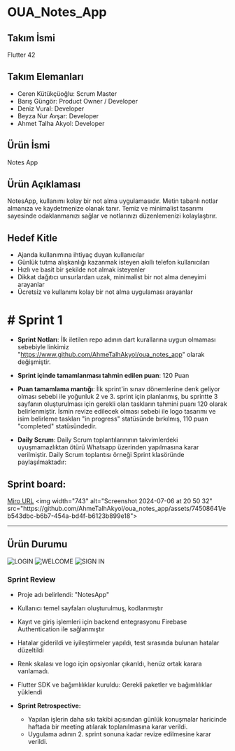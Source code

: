 # OUA_Notes_App
## **Takım İsmi**

Flutter 42
## Takım Elemanları
- Ceren Kütükçüoğlu: Scrum Master
- Barış Güngör: Product Owner / Developer
- Deniz Vural: Developer
- Beyza Nur Avşar: Developer
- Ahmet Talha Akyol: Developer

## Ürün İsmi
Notes App

## Ürün Açıklaması
NotesApp, kullanımı kolay bir not alma uygulamasıdır. Metin tabanlı notlar almanıza ve kaydetmenize olanak tanır. Temiz ve minimalist tasarımı sayesinde odaklanmanızı sağlar ve notlarınızı düzenlemenizi kolaylaştırır.


## Hedef Kitle
- Ajanda kullanımına ihtiyaç duyan kullanıcılar
- Günlük tutma alışkanlığı kazanmak isteyen akıllı telefon kullanıcıları
- Hızlı ve basit bir şekilde not almak isteyenler
- Dikkat dağıtıcı unsurlardan uzak, minimalist bir not alma deneyimi arayanlar
- Ücretsiz ve kullanımı kolay bir not alma uygulaması arayanlar

# # Sprint 1
- **Sprint Notları**: İlk iletilen repo adının dart kurallarına uygun olmaması sebebiyle linkimiz "https://www.github.com/AhmeTalhAkyol/oua_notes_app" olarak değişmiştir.

  
- **Sprint içinde tamamlanması tahmin edilen puan**: 120 Puan

- **Puan tamamlama mantığı**: İlk sprint'in sınav dönemlerine denk geliyor olması sebebi ile yoğunluk 2 ve 3. sprint için planlanmış, bu sprintte 3 sayfanın oluşturulması için gerekli olan taskların tahmini puanı 120 olarak belirlenmiştir. İsmin revize edilecek olması sebebi ile logo tasarımı ve isim belirleme taskları "in progress" statüsünde bırkılmış, 110 puan "completed" statüsündedir.


- **Daily Scrum**: Daily Scrum toplantılarınının takvimlerdeki uyuşmamazlıktan ötürü Whatsapp üzerinden yapılmasına karar verilmiştir. Daily Scrum toplantısı örneği Sprint klasöründe paylaşılmaktadır:


## Sprint board:

[Miro URL](https://miro.com/app/board/uXjVO4kRs2w=/](https://miro.com/app/board/uXjVK1YLlqY=/?share_link_id=586742812176))
<img width="743" alt="Screenshot 2024-07-06 at 20 50 32" src="https://github.com/AhmeTalhAkyol/oua_notes_app/assets/74508641/eb543dbc-b6b7-454a-bd4f-b6123b899e18">

---
## Ürün Durumu
 ![LOGIN](https://github.com/AhmeTalhAkyol/oua_notes_app/assets/74508641/5e7c1f00-a094-4619-8751-9bd7a419f378)
![WELCOME](https://github.com/AhmeTalhAkyol/oua_notes_app/assets/74508641/444aa29e-1a10-4561-b540-784e75983f44)
![SIGN IN](https://github.com/AhmeTalhAkyol/oua_notes_app/assets/74508641/3b6b68c8-9125-4996-aabd-41d81adb5c8d)

### Sprint Review
- Proje adı belirlendi: "NotesApp"
- Kullanıcı temel sayfaları oluşturulmuş, kodlanmıştır
- Kayıt ve giriş işlemleri için backend entegrasyonu Firebase Authentication ile sağlanmıştır
- Hatalar giderildi ve iyileştirmeler yapıldı, test sırasında bulunan hatalar düzeltildi
- Renk skalası ve logo için opsiyonlar çıkarıldı, henüz ortak karara varılamadı.
- Flutter SDK ve bağımlılıklar kuruldu: Gerekli paketler ve bağımlılıklar yüklendi

- **Sprint Retrospective:**
  - Yapılan işlerin daha sıkı takibi açısından günlük konuşmalar haricinde haftada bir meeting atılarak toplanılmasına karar verildi.
  - Uygulama adının 2. sprint sonuna kadar revize edilmesine karar verildi.

